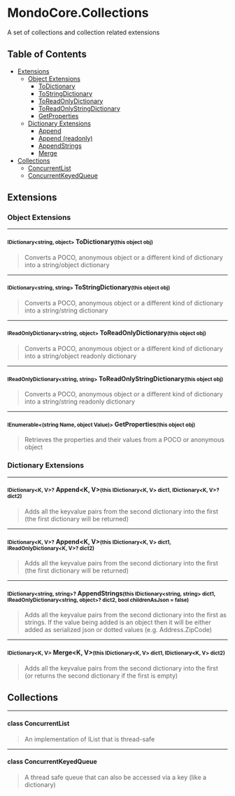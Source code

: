 # MondoCore.Collections
A set of collections and collection related extensions

## Table of Contents
- [Extensions](#extensions)
    - [Object Extensions](#object_extensions)
        - [ToDictionary](#todictionary)
        - [ToStringDictionary](#tostringdictionary)
        - [ToReadOnlyDictionary](#torodictionary)
        - [ToReadOnlyStringDictionary](#torostringdictionary)
        - [GetProperties](#getproperties)
    - [Dictionary Extensions](#dictionary_extensions)
        - [Append](#append)
        - [Append (readonly)](#appendro)
        - [AppendStrings](#appendstrings)
        - [Merge](#appendstrings)
- [Collections](#collections)
    - [ConcurrentList](#concurrentlist)
    - [ConcurrentKeyedQueue](#concurrentkeyedqueue)

<a name="extensions" />

## Extensions

<a name="object_extensions" />

### Object Extensions

***

<a name="todictionary" />

#### <small>IDictionary<string, object></small> ToDictionary<small>(this object obj)</small>

>Converts a POCO, anonymous object or a different kind of dictionary into a string/object dictionary

***
<a name="tostringdictionary" />

#### <small>IDictionary<string, string></small> ToStringDictionary<small>(this object obj)</small>
>Converts a POCO, anonymous object or a different kind of dictionary into a string/string dictionary


***
<a name="torodictionary" />

#### <small>IReadOnlyDictionary<string, object></small> ToReadOnlyDictionary<small>(this object obj)</small>
>Converts a POCO, anonymous object or a different kind of dictionary into a string/object readonly dictionary


***
<a name="torostringdictionary" />

#### <small>IReadOnlyDictionary<string, string></small> ToReadOnlyStringDictionary<small>(this object obj)</small>
>Converts a POCO, anonymous object or a different kind of dictionary into a string/string readonly dictionary

***
<a name="getproperties" />

#### <small>IEnumerable<(string Name, object Value)></small> GetProperties<small>(this object obj)</small>
>Retrieves the properties and their values from a POCO or anonymous object

<a name="dictionary_extensions" />

### Dictionary Extensions

***
<a name="append" />

#### <small>IDictionary<K, V>?</small> Append<K, V><small>(this IDictionary<K, V> dict1, IDictionary<K, V>? dict2)</small>
>Adds all the keyvalue pairs from the second dictionary into the first (the first dictionary will be returned)
 
***
<a name="appendro"></a>

#### <small>IDictionary<K, V>?</small> Append<K, V><small>(this IDictionary<K, V> dict1, IReadOnlyDictionary<K, V>? dict2)</small>
>Adds all the keyvalue pairs from the second dictionary into the first (the first dictionary will be returned)
 
***
<a name="append_string"></a>

#### <small>IDictionary<string, string>?</small> AppendStrings<small>(this IDictionary<string, string> dict1, IReadOnlyDictionary<string, object>? dict2, bool childrenAsJson = false)</small>
>Adds all the keyvalue pairs from the second dictionary into the first as strings. If the value being added is an object then it will be either added as serialized json or dotted values (e.g. Address.ZipCode)
 
***
<a name="merge"></a>

#### <small>IDictionary<K, V></small> Merge<K, V><small>(this IDictionary<K, V> dict1, IDictionary<K, V> dict2)</small>
>Adds all the keyvalue pairs from the second dictionary into the first (or returns the second dictionary if the first is empty)

<a name="collections" />

## Collections

***
<a name="concurrentlist"></a>

#### class ConcurrentList
> An implementation of IList that is thread-safe

***
<a name="concurrentkeyedqueue"></a>

#### class ConcurrentKeyedQueue
> A thread safe queue that can also be accessed via a key (like a dictionary)

